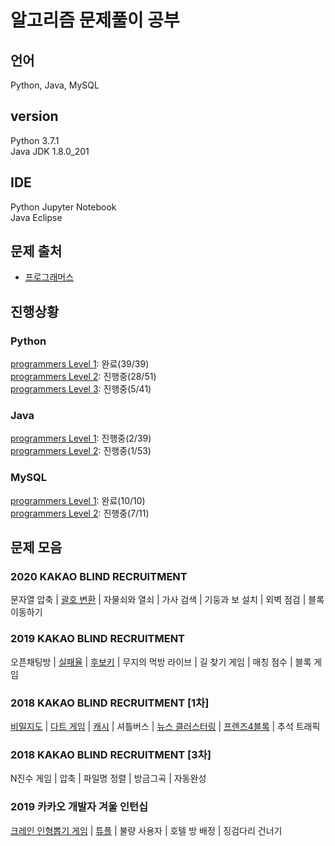 # 알고리즘 문제풀이 공부
## 언어
Python, Java, MySQL  
## version
Python 3.7.1  
Java JDK 1.8.0_201  
## IDE
Python Jupyter Notebook  
Java Eclipse
## 문제 출처
* [프로그래머스](https://programmers.co.kr/learn/challenges)
## 진행상황
### Python
[programmers Level 1](https://github.com/eunsongsong/Algorithm-Study/tree/master/Python/programmers%20Level%201): 완료(39/39)  
[programmers Level 2](https://github.com/eunsongsong/Algorithm-Study/tree/master/Python/programmers%20Level%202): 진행중(28/51)  
[programmers Level 3](https://github.com/eunsongsong/Algorithm-Study/tree/master/Python/programmers%20Level%203): 진행중(5/41)  
### Java
[programmers Level 1](https://github.com/eunsongsong/Algorithm-Study/tree/master/JAVA/programmers%20Level%201/src): 진행중(2/39)  
[programmers Level 2](https://github.com/eunsongsong/Algorithm-Study/tree/master/JAVA/programmers%20Level%202/src): 진행중(1/53)  
### MySQL
[programmers Level 1](https://github.com/eunsongsong/Algorithm-Study/tree/master/MySQL/programmers%20Level%201): 완료(10/10)  
[programmers Level 2](https://github.com/eunsongsong/Algorithm-Study/tree/master/MySQL/programmers%20Level%202): 진행중(7/11)  
## 문제 모음
### 2020 KAKAO BLIND RECRUITMENT  
문자열 압축 | 
[괄호 변환](https://github.com/eunsongsong/Algorithm-Study/blob/master/Python/programmers%20Level%202/%EA%B4%84%ED%98%B8%20%EB%B3%80%ED%99%98(%EC%9E%AC%EA%B7%80).ipynb) | 
자물쇠와 열쇠 | 
가사 검색 | 
기둥과 보 설치 | 
외벽 점검 | 
블록 이동하기  
### 2019 KAKAO BLIND RECRUITMENT  
오픈채팅방 | 
[실패율](https://github.com/eunsongsong/Algorithm-Study/blob/master/Python/programmers%20Level%201/%EC%8B%A4%ED%8C%A8%EC%9C%A8(%EB%94%95%EC%85%94%EB%84%88%EB%A6%AC).ipynb) | 
[후보키](https://github.com/eunsongsong/Algorithm-Study/blob/master/Python/programmers%20Level%202/%ED%9B%84%EB%B3%B4%ED%82%A4.ipynb) | 
무지의 먹방 라이브 | 
길 찾기 게임 | 
매칭 점수 | 
블록 게임  
### 2018 KAKAO BLIND RECRUITMENT [1차]
[비밀지도](https://github.com/eunsongsong/Algorithm-Study/blob/master/Python/programmers%20Level%201/%EB%B9%84%EB%B0%80%EC%A7%80%EB%8F%84(%EC%9D%B4%EC%A7%84%EC%88%98%20%EB%B3%80%ED%99%98%2C%20%EC%9E%90%EB%A6%BF%EC%88%98%20%EB%A7%9E%EC%B6%94%EA%B8%B0).ipynb) | 
[다트 게임](https://github.com/eunsongsong/Algorithm-Study/blob/master/Python/programmers%20Level%201/%EB%8B%A4%ED%8A%B8%20%EA%B2%8C%EC%9E%84(replace%2Cisdigit%2Cdialpha).ipynb) | 
[캐시](https://github.com/eunsongsong/Algorithm-Study/blob/master/Python/programmers%20Level%202/%EC%BA%90%EC%8B%9C(%ED%8E%98%EC%9D%B4%EC%A7%80%20%EA%B5%90%EC%B2%B4%20%EC%95%8C%EA%B3%A0%EB%A6%AC%EC%A6%98(LRU)).ipynb) | 
셔틀버스 | 
[뉴스 클러스터링](https://github.com/eunsongsong/Algorithm-Study/blob/master/Python/programmers%20Level%202/%EB%89%B4%EC%8A%A4%20%ED%81%B4%EB%9F%AC%EC%8A%A4%ED%84%B0%EB%A7%81(for%EB%AC%B8%20%EC%95%88%EC%97%90%20if%EB%AC%B8).ipynb) | 
[프렌즈4블록](https://github.com/eunsongsong/Algorithm-Study/blob/master/Python/programmers%20Level%202/%ED%94%84%EB%A0%8C%EC%A6%884%EB%B8%94%EB%A1%9D.ipynb) | 
추석 트래픽  
### 2018 KAKAO BLIND RECRUITMENT [3차]
N진수 게임 | 압축 | 파일명 정렬 | 방금그곡 | 자동완성  
### 2019 카카오 개발자 겨울 인턴십
[크레인 인형뽑기 게임](https://github.com/eunsongsong/Algorithm-Study/blob/master/Python/programmers%20Level%201/%ED%81%AC%EB%A0%88%EC%9D%B8%20%EC%9D%B8%ED%98%95%EB%BD%91%EA%B8%B0%20%EA%B2%8C%EC%9E%84.ipynb) | 
[튜플](https://github.com/eunsongsong/Algorithm-Study/blob/master/Python/programmers%20Level%202/%ED%8A%9C%ED%94%8C(%EB%AC%B8%EC%9E%90%EC%97%B4%20%EC%AA%BC%EA%B0%9C%EA%B8%B0).ipynb) | 
불량 사용자 | 
호텔 방 배정 | 
징검다리 건너기
